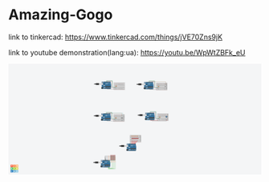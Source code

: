 # Amazing-Gogo

link to tinkercad: https://www.tinkercad.com/things/jVE70Zns9jK

link to youtube demonstration(lang:ua): https://youtu.be/WpWtZBFk_eU

![board image](Amazing%20Gogo.png)
